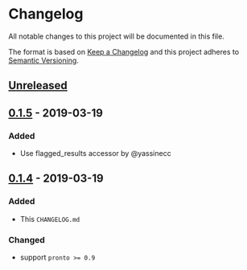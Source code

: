 # Changelog
All notable changes to this project will be documented in this file.

The format is based on [Keep a Changelog](http://keepachangelog.com/en/1.0.0/)
and this project adheres to [Semantic Versioning](http://semver.org/spec/v2.0.0.html).

## [Unreleased]

## [0.1.5] - 2019-03-19
### Added
- Use flagged_results accessor by @yassinecc

## [0.1.4] - 2019-03-19
### Added
- This `CHANGELOG.md`

### Changed
- support `pronto >= 0.9`

[Unreleased]: https://github.com/grodowski/pronto-undercover/compare/v0.1.5...HEAD
[0.1.5]: https://github.com/grodowski/pronto-undercover/compare/v0.1.4...v0.1.5
[0.1.4]: https://github.com/grodowski/pronto-undercover/compare/v0.1.3...v0.1.4

